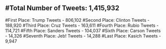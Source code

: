 #Total Number of Tweets: 1,415,932 
---
#First Place: Trump Tweets - 806,102
#Second Place: Clinton Tweets - 188,920
#Third Place: Cruz Tweets - 163,611
#Fourth Place: Rubio Tweets - 114,721
#Fifth Place: Sanders Tweets - 104,037
#Sixth Place: Carson Tweets - 14,326
#Seventh Place: Jeb! Tweets - 14,288
#Last Place: Kasich Tweets - 9,947
